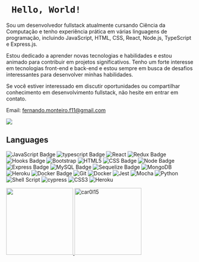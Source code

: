 <h1>
  <code> Hello, World! </code>
</h1>

Sou um desenvolvedor fullstack atualmente cursando Ciência da Computação e tenho experiência prática em várias linguagens de programação, incluindo JavaScript, HTML, CSS, React, Node.js, TypeScript e Express.js.

Estou dedicado a aprender novas tecnologias e habilidades e estou animado para contribuir em projetos significativos. Tenho um forte interesse em tecnologias front-end e back-end e estou sempre em busca de desafios interessantes para desenvolver minhas habilidades.

Se você estiver interessado em discutir oportunidades ou compartilhar conhecimento em desenvolvimento fullstack, não hesite em entrar em contato.


Email: fernando.monteiro.f11@gmail.com

<div>
  <a href="https://www.linkedin.com/in/fernando-monteiro-5845bb214/">
    <img
      src="https://img.shields.io/badge/LinkedIn-0077B5?style=for-the-badge&logo=linkedin&logoColor=white"
    />
  </a>
</div>
  
## Languages

![JavaScript Badge](https://img.shields.io/badge/-JavaScript-FCC624?style=for-the-badge&logo=JavaScript&logoColor=323330)
![typescript Badge](https://img.shields.io/badge/Typescript-blue?style=for-the-badge&logo=typescript&logoColor=white)
![React](https://img.shields.io/badge/react-%2320232a.svg?style=for-the-badge&logo=react&logoColor=%2361DAFB)
![Redux Badge](https://img.shields.io/badge/-Redux-212121?style=for-the-badge&logo=Redux&logoColor=7548bb)
![Hooks Badge](https://img.shields.io/badge/-Hooks-%2320232a.svg?style=for-the-badge&logo=React&logoColor=%2361DAFB)
![Bootstrap](https://img.shields.io/badge/bootstrap-%23563D7C.svg?style=for-the-badge&logo=bootstrap&logoColor=white)
![HTML5](https://img.shields.io/badge/html5-%23E34F26.svg?style=for-the-badge&logo=html5&logoColor=white)
![CSS Badge](https://img.shields.io/badge/-CSS-1572B6?style=for-the-badge&logo=css3&logoColor=white)
![Node Badge](https://img.shields.io/badge/-Node.js-339933?style=for-the-badge&logo=node.js&logoColor=white)
![Express Badge](https://img.shields.io/badge/-Express.js-green?style=for-the-badge&logo=Express&logoColor=black)
![MySQL Badge](https://img.shields.io/badge/-MySQL-4479A1?style=for-the-badge&logo=MySQL&logoColor=white)
![Sequelize Badge](https://img.shields.io/badge/-Sequelize-eeeeee?style=for-the-badge&logo=sequelize&logoColor=00b1ea)
![MongoDB](https://img.shields.io/badge/MongoDB-%234ea94b.svg?style=for-the-badge&logo=mongodb&logoColor=white)
![Heroku](https://img.shields.io/badge/heroku-%23430098.svg?style=for-the-badge&logo=heroku&logoColor=white)
![Docker Badge](https://img.shields.io/badge/Docker-082135?style=for-the-badge&logo=Docker&logoColor=blue)
![Git](https://img.shields.io/badge/git-%23F05033.svg?style=for-the-badge&logo=git&logoColor=white)
![Docker](https://img.shields.io/badge/docker-%230db7ed.svg?style=for-the-badge&logo=docker&logoColor=white)
![Jest](https://img.shields.io/badge/-jest-%23C21325?style=for-the-badge&logo=jest&logoColor=white)
![Mocha](https://img.shields.io/badge/-mocha-%238D6748?style=for-the-badge&logo=mocha&logoColor=white)
![Python](https://img.shields.io/badge/python-3670A0?style=for-the-badge&logo=python&logoColor=ffdd54)
![Shell Script](https://img.shields.io/badge/shell_script-%23121011.svg?style=for-the-badge&logo=gnu-bash&logoColor=white)
![cypress](https://img.shields.io/badge/-cypress-%23E5E5E5?style=for-the-badge&logo=cypress&logoColor=058a5e)
![CSS3](https://img.shields.io/badge/css3-%231572B6.svg?style=for-the-badge&logo=css3&logoColor=white)
![Heroku](https://img.shields.io/badge/heroku-%23430098.svg?style=for-the-badge&logo=heroku&logoColor=white)

<div>
  <a href="https://github.com/fPrompto">
   <img height="180em" src="https://github-readme-stats.vercel.app/api/top-langs/?username=fPrompto&layout=compact&theme=dracula"/>
  <img height="180em" src="https://github-readme-streak-stats.herokuapp.com?user=fPrompto&theme=dracula" alt="car0l15" />

  </a>
</div>

<!--
![Anurag's GitHub stats](https://github-readme-stats.vercel.app/api?username=fprompto&show_icons=true&theme=midnight-purple) &nbsp;

[![Top Langs](https://github-readme-stats.vercel.app/api/top-langs/?username=fprompto&layout=demo&theme=midnight-purple)](https://github.com/anuraghazra/github-readme-stats)
-->

<!--
**fPrompto/fPrompto** is a ✨ _special_ ✨ repository because its `README.md` (this file) appears on your GitHub profile.

Here are some ideas to get you started:

- 🔭 I’m currently working on ...
- 🌱 I’m currently learning ...
- 👯 I’m looking to collaborate on ...
- 🤔 I’m looking for help with ...
- 💬 Ask me about ...
- 📫 How to reach me: ...
- 😄 Pronouns: ...
- ⚡ Fun fact: ...
-->
